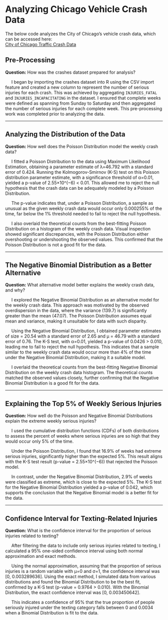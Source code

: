# Analyzing Chicago Vehicle Crash Data

The below code analyzes the City of Chicago’s vehicle crash data, which can be accessed here:  
[City of Chicago Traffic Crash Data](https://data.cityofchicago.org/Transportation/Traffic-Crashes-Crashes/85ca-t3if/about_data)

## Pre-Processing

**Question:** How was the crashes dataset prepared for analysis?  

&nbsp;&nbsp;&nbsp;&nbsp; I began by importing the crashes dataset into R using the CSV import feature and created a new column to represent the number of serious injuries for each crash. This was achieved by aggregating `INJURIES_FATAL` and `INJURIES_INCAPACITATING` in the dataset. I ensured that complete weeks were defined as spanning from Sunday to Saturday and then aggregated the number of serious injuries for each complete week. This pre-processing work was completed prior to analyzing the data.

---

## Analyzing the Distribution of the Data

**Question:** How well does the Poisson Distribution model the weekly crash data?  

&nbsp;&nbsp;&nbsp;&nbsp; I fitted a Poisson Distribution to the data using Maximum Likelihood Estimation, obtaining a parameter estimate of λ=46.792 with a standard error of 0.424. Running the Kolmogorov-Smirnov (K-S) test on this Poisson distribution parameter estimate, with a significance threshold of α=0.01, yielded a p-value of 2.55×10^(−6) < 0.01. This allowed me to reject the null hypothesis that the crash data can be adequately modeled by a Poisson Distribution.

&nbsp;&nbsp;&nbsp;&nbsp; The p-value indicates that, under a Poisson Distribution, a sample as unusual as the given weekly crash data would occur only 0.000255% of the time, far below the 1% threshold needed to fail to reject the null hypothesis.

&nbsp;&nbsp;&nbsp;&nbsp; I also overlaid the theoretical counts from the best-fitting Poisson Distribution on a histogram of the weekly crash data. Visual inspection showed significant discrepancies, with the Poisson Distribution either overshooting or undershooting the observed values. This confirmed that the Poisson Distribution is not a good fit for the data.

---

## The Negative Binomial Distribution as a Better Alternative

**Question:** What alternative model better explains the weekly crash data, and why?  

&nbsp;&nbsp;&nbsp;&nbsp; I explored the Negative Binomial Distribution as an alternative model for the weekly crash data. This approach was motivated by the observed overdispersion in the data, where the variance (139.7) is significantly greater than the mean (47.07). The Poisson Distribution assumes equal mean and variance, making it unsuitable for data with such disparity.

&nbsp;&nbsp;&nbsp;&nbsp; Using the Negative Binomial Distribution, I obtained parameter estimates of size = 20.54 with a standard error of 2.65 and μ = 46.79 with a standard error of 0.76. The K-S test, with α=0.01, yielded a p-value of 0.0426 > 0.010, leading me to fail to reject the null hypothesis. This indicates that a sample similar to the weekly crash data would occur more than 4% of the time under the Negative Binomial Distribution, making it a suitable model.

&nbsp;&nbsp;&nbsp;&nbsp; I overlaid the theoretical counts from the best-fitting Negative Binomial Distribution on the weekly crash data histogram. The theoretical counts matched the observed values closely, further confirming that the Negative Binomial Distribution is a good fit for the data.

---

## Explaining the Top 5% of Weekly Serious Injuries

**Question:** How well do the Poisson and Negative Binomial Distributions explain the extreme weekly serious injuries?  

&nbsp;&nbsp;&nbsp;&nbsp; I used the cumulative distribution functions (CDFs) of both distributions to assess the percent of weeks where serious injuries are so high that they would occur only 5% of the time.

&nbsp;&nbsp;&nbsp;&nbsp; Under the Poisson Distribution, I found that 16.9% of weeks had extreme serious injuries, significantly higher than the expected 5%. This result aligns with the K-S test result (p-value = 2.55×10^(−6)) that rejected the Poisson model.

&nbsp;&nbsp;&nbsp;&nbsp; In contrast, under the Negative Binomial Distribution, 2.9% of weeks were classified as extreme, which is close to the expected 5%. The K-S test for the Negative Binomial Distribution yielded a p-value of 0.042, which supports the conclusion that the Negative Binomial model is a better fit for the data.

---

## Confidence Interval for Texting-Related Injuries

**Question:** What is the confidence interval for the proportion of serious injuries related to texting?  

&nbsp;&nbsp;&nbsp;&nbsp; After filtering the data to include only serious injuries related to texting, I calculated a 95% one-sided confidence interval using both normal approximation and exact methods.

&nbsp;&nbsp;&nbsp;&nbsp; Using the normal approximation, assuming that the proportion of serious injuries is a random variable with μ=0 and σ=1, the confidence interval was [0, 0.003289636]. Using the exact method, I simulated data from various distributions and found the Binomial Distribution to be the best fit, confirmed by a K-S test (p-value = 0.9764 > 0.010). With the Binomial Distribution, the exact confidence interval was [0, 0.003450642].

&nbsp;&nbsp;&nbsp;&nbsp; This indicates a confidence of 95% that the true proportion of people seriously injured under the texting category falls between 0 and 0.0034 when a Binomial Distribution is fit to the data.
